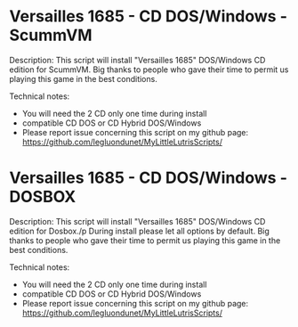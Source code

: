 # Versailles 1685 - CD DOS/Windows - ScummVM

Description:
This script will install "Versailles 1685" DOS/Windows CD edition for ScummVM.
Big thanks to people who gave their time to permit us playing this game in the best conditions.

Technical notes:
- You will need the 2 CD only one time during install
- compatible CD DOS or CD Hybrid DOS/Windows
- Please report issue concerning this script on my github page:
https://github.com/legluondunet/MyLittleLutrisScripts/

# Versailles 1685 - CD DOS/Windows - DOSBOX

Description:
This script will install "Versailles 1685" DOS/Windows CD edition for Dosbox./p
During install please let all options by default.
Big thanks to people who gave their time to permit us playing this game in the best conditions.

Technical notes:
- You will need the 2 CD only one time during install
- compatible CD DOS or CD Hybrid DOS/Windows
- Please report issue concerning this script on my github page:
https://github.com/legluondunet/MyLittleLutrisScripts/
